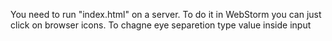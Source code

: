 You need to run "index.html" on a server.
To do it in WebStorm you can just click on browser icons.
To chagne eye separetion type value inside input